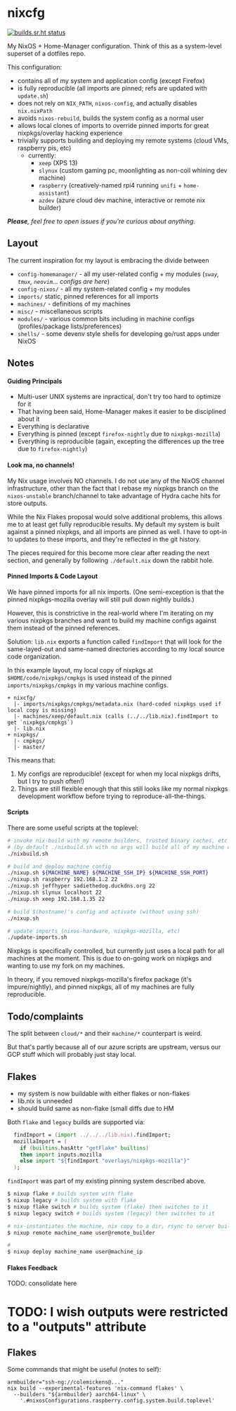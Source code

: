 # nixcfg

[![builds.sr.ht status](https://builds.sr.ht/~colemickens/nixcfg.svg)](https://builds.sr.ht/~colemickens/nixcfg?)

My NixOS + Home-Manager configuration. Think of this as a system-level superset of a dotfiles repo.

This configuration:
 * contains all of my system and application config (except Firefox)
 * is fully reproducible (all imports are pinned; refs are updated with `update.sh`)
 * does not rely on `NIX_PATH`, `nixos-config`, and actually disables `nix.nixPath`
 * avoids `nixos-rebuild`, builds the system config as a normal user
 * allows local clones of imports to override pinned imports for great nixpkgs/overlay hacking experience
 * trivially supports building and deploying my remote systems (cloud VMs, raspberry pis, etc)
   * currently:
     * `xeep` (XPS 13)
     * `slynux` (custom gaming pc, moonlighting as non-coil whining dev machine)
     * `raspberry` (creatively-named rpi4 running `unifi` + `home-assistant`)
     * `azdev` (azure cloud dev machine, interactive or remote nix builder)


_**Please**, feel free to open issues if you're curious about anything._

## Layout

The current inspiration for my layout is embracing the divide between 

- `config-homemanager/` - all my user-related config + my modules (*`sway`, `tmux`, `neovim`... configs are here*)
- `config-nixos/` - all my system-related config + my modules
- `imports/` static, pinned references for all imports
- `machines/` - definitions of my machines
- `misc/` - miscellaneous scripts
- `modules/` - various common bits including in machine configs (profiles/package lists/preferences)
- `shells/` - some devenv style shells for developing go/rust apps under NixOS

## Notes

#### Guiding Principals

* Multi-user UNIX systems are inpractical, don't try too hard to optimize for it
* That having been said, Home-Manager makes it easier to be disciplined about it
* Everything is declarative
* Everything is pinned (except `firefox-nightly` due to `nixpkgs-mozilla`)
* Everything is reproducible (again, excepting the differences up
  the tree due to `firefox-nightly`)

#### Look ma, no channels!

My Nix usage involves NO channels. I do not use any of the NixOS channel infrastructure,
other than the fact that I rebase my nixpkgs branch on the `nixos-unstable` branch/channel
to take advantage of Hydra cache hits for store outputs.

While the Nix Flakes proposal would solve additional problems, this allows me to at least get fully
reproducible results. My default my system is built against a pinned nixpkgs, and all imports are pinned
as well. I have to opt-in to updates to these imports, and they're reflected in the git history.

The pieces required for this become more clear after reading the next section, and generally by
following `./default.nix` down the rabbit hole.

#### Pinned Imports & Code Layout

We have pinned imports for all nix imports. (One semi-exception is that the
pinned nixpkgs-mozilla overlay will still pull down nightly builds.)

However, this is constrictive in the real-world where I'm iterating on my various
nixpkgs branches and want to build my machine configs against them instead of the pinned references.

Solution: `lib.nix` exports a function called `findImport` that will look 
for the same-layed-out and same-named directories according to my local source code organization.

In this example layout, my local copy of nixpkgs at `$HOME/code/nixpkgs/cmpkgs` is used instead of the pinned
`imports/nixpkgs/cmpkgs` in my various machine configs.

```
+ nixcfg/
  |- imports/nixpkgs/cmpkgs/metadata.nix (hard-coded nixpkgs used if local copy is missing)
  |- machines/xeep/default.nix (calls (../../lib.nix).findImport to get `nixpkgs/cmpkgs`)
  |- lib.nix
+ nixpkgs/
  |- cmpkgs/
  |- master/
```

This means that:

1. My configs are reproducible! (except for when my local nixpkgs drifts, but I try to push often!)
2. Things are still flexible enough that this still looks like my normal nixpkgs development workflow
   before trying to reproduce-all-the-things.

#### Scripts

There are some useful scripts at the toplevel:

```bash
# invoke nix-build with my remote builders, trusted binary caches, etc
# (by default ./nixbuild.sh with no args will build all of my machine configs)
./nixbuild.sh

# build and deploy machine config
./nixup.sh ${MACHINE_NAME} ${MACHINE_SSH_IP} ${MACHINE_SSH_PORT}
./nixup.sh raspberry 192.168.1.2 22
./nixup.sh jeffhyper sadiethedog.duckdns.org 22
./nixup.sh slynux localhost 22
./nixup.sh xeep 192.168.1.35 22

# build $(hostname)'s config and activate (without using ssh)
./nixup.sh

# update imports (nixos-hardware, nixpkgs-mozilla, etc)
./update-imports.sh
```

Nixpkgs is specifically controlled, but currently just uses a local path for all machines at the moment. This is due to on-going work on nixpkgs and wanting to use my fork on my machines.

In theory, if you removed nixpkgs-mozilla's firefox package (it's impure/nightly), and pinned nixpkgs, all of my machines are fully reproducible.

## Todo/complaints

The split between `cloud/*` and their `machine/*` counterpart is weird.

But that's partly because all of our azure scripts are upstream, versus our GCP
stuff which will probably just stay local.


## Flakes

- my system is now buildable with either flakes or non-flakes
- lib.nix is unneeded
- should build same as non-flake (small diffs due to HM

Both `flake` and `legacy` builds are supported via:

  ```nix
    findImport = (import ../../../lib.nix).findImport;
    mozillaImport = (
      if (builtins.hasAttr "getFlake" builtins)
      then import inputs.mozilla
      else import "${findImport "overlays/nixpkgs-mozilla"}"
    );
  ```

`findImport` was part of my existing pinning system described above.

```bash
$ nixup flake # builds system with flake
$ nixup legacy # builds system with flake
$ nixup flake switch # builds system (flake) then switches to it
$ nixup legacy switch # builds system (legacy) then switches to it

# nix-instantiates the machine, nix copy to a dir, rsync to server build, cachix
$ nixup remote machine_name user@remote_builder

#
$ nixup deploy machine_name user@machine_ip
```

#### Flakes Feedback

TODO: consolidate here
# TODO: I wish outputs were restricted to a "outputs" attribute


## Flakes

Some commands that might be useful (notes to self):

```shell
armbuilder="ssh-ng://colemickens@..."
nix build --experimental-features 'nix-command flakes' \
  --builders "${armbuilder} aarch64-linux" \
    '.#nixosConfigurations.raspberry.config.system.build.toplevel'
```
